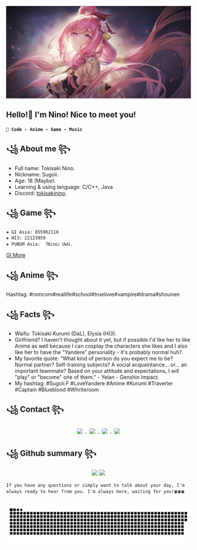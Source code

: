 <div align="center">
    <img src="https://github.com/TokisakiNinoVn/TokisakiNinoVn/blob/main/img/Elysia_.jpg"/>
</div>

## Hello!👋 I'm Nino! Nice to meet you!
**`💖 Code - Anime - Game - Music`** 

## ꧁ About me ꧂
- Full name: Tokisaki Nino.
- Nickname: Sugoii.
- Age: 18 (Maybe).
- Learning & using language: C/C++, Java
- Discord: <a href="https://enka.network/u/855962110/">tokisakinino</a>.
## ꧁ Game ꧂
    ❖ GI Asia: 855962110
    ❖ HI3: 22123959
    ❖ PUBGM Asia: 『Nino』UwU.
<a href="https://enka.network/u/855962110/">GI More</a>

## ꧁ Anime ꧂
Hashtag: #romcom#reallife#school#truelove#vampire#drama#shounen

## ꧁ Facts ꧂
- Waifu: Tokisaki Kurumi (DaL), Elysia (HI3).
-  Girlfriend? I haven't thought about it yet, but if possible I'd like her to like Anime as well because I can cosplay the characters she likes and I also like her to have the "Yandere" personality - it's probably normal huh?.
- My favorite quote: "What kind of person do you expect me to be? Normal partner? Self-training subjects? A social acquaintance... or... an important teammate? Based on your attitude and expectations, I will "play" or "become" one of them." - Yelan - Genshin Impact.
- My hashtag: #Sugoii.F #LoveYandere #Anime #Kurumi #Traverler #Captain #Blueblood #Whriteroom

## ꧁ Contact ꧂
<p align="center">
<a href="https://www.facebook.com/nino.real.memory"><img align="center" width="50" src="https://i.pinimg.com/originals/fb/53/75/fb5375c25788d80c83cf8c63059a07c6.jpg" style="border-radius: 20%; margin: 7px;"/>
</a>    <a href="https://www.pinterest.com/ninomemories/"><img align="center" width="50" src="https://i.pinimg.com/originals/4c/a7/6a/4ca76a1d3edb646f207ce4dc87dca829.jpg" style="border-radius: 20%; margin: 7px;"/>
</a>    <a href="https://www.instagram.com/nino.real.memories/"><img align="center" width="50" src="https://i.pinimg.com/originals/54/55/b1/5455b148deb616d97957f85981652f7d.jpg" style="border-radius: 20%; margin: 7px;"/>
</a>    <a href="https://twitter.com/_tokisaki_nino"><img align="center" width="50" src="https://i.pinimg.com/originals/82/65/7a/82657a8a7c94bd79c253a1ac5dd54ab1.jpg" style="border-radius: 20%; margin: 7px;"/>
</a>
</p>

## ꧁ Github summary ꧂


<p align="center">
<img width="48%" src="https://github-readme-stats.vercel.app/api?username=TokisakiNinoVn&show_icons=true&count_private=true&theme=react&hide_border=true&bg_color=0D1117"/>


<img width="40%" src="https://github-readme-stats.vercel.app/api/top-langs/?username=TokisakiNinoVn&show_icons=true&count_private=true&theme=react&hide_border=true&bg_color=0D1117&layout=compact"/>
</p>


`If you have any questions or simply want to talk about your day, I'm always ready to hear from you. I'm always here, waiting for you!🍀🍀🍀`

##

<picture>
  <source media="(prefers-color-scheme: dark)" srcset="https://github.com/TokisakiNinoVn/TokisakiNinoVn/blob/output/github-contribution-grid-snake-dark.svg">
  <source media="(prefers-color-scheme: light)" srcset="https://github.com/TokisakiNinoVn/TokisakiNinoVn/blob/output/github-contribution-grid-snake.svg">
  <img alt="github contribution grid snake animation" src="https://github.com/TokisakiNinoVn/TokisakiNinoVn/blob/output/github-contribution-grid-snake.svg">
</picture>


